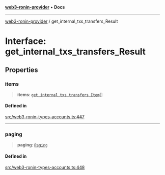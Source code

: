 [**web3-ronin-provider**](../README.md) • **Docs**

***

[web3-ronin-provider](../globals.md) / get\_internal\_txs\_transfers\_Result

# Interface: get\_internal\_txs\_transfers\_Result

## Properties

### items

> **items**: [`get_internal_txs_transfers_Item`](get_internal_txs_transfers_Item.md)[]

#### Defined in

[src/web3-ronin-types-accounts.ts:447](https://github.com/chuacw/web3-ronin-provider/blob/8f8ec8edfaa82f0741161cc9ab238177f2999ade/src/web3-ronin-types-accounts.ts#L447)

***

### paging

> **paging**: [`Paging`](Paging.md)

#### Defined in

[src/web3-ronin-types-accounts.ts:448](https://github.com/chuacw/web3-ronin-provider/blob/8f8ec8edfaa82f0741161cc9ab238177f2999ade/src/web3-ronin-types-accounts.ts#L448)
